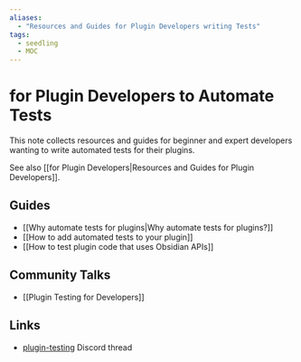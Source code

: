 ```yaml
---
aliases: 
  - "Resources and Guides for Plugin Developers writing Tests"
tags:
  - seedling
  - MOC
---
```


# for Plugin Developers to Automate Tests

This note collects resources and guides for beginner and expert developers wanting to write automated tests for their plugins.

See also [[for Plugin Developers|Resources and Guides for Plugin Developers]].

## Guides

- [[Why automate tests for plugins|Why automate tests for plugins?]]
- [[How to add automated tests to your plugin]]
- [[How to test plugin code that uses Obsidian APIs]]

## Community Talks

- [[Plugin Testing for Developers]]

## Links

- [plugin-testing](https://discord.com/channels/686053708261228577/962362830642905148) Discord thread
